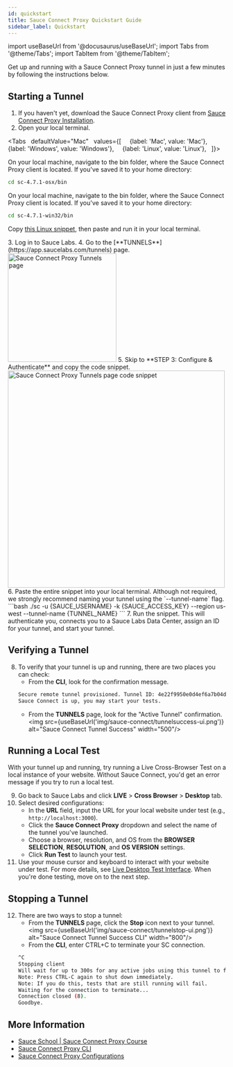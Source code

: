 ```yaml
---
id: quickstart
title: Sauce Connect Proxy Quickstart Guide
sidebar_label: Quickstart
---
```


import useBaseUrl from '@docusaurus/useBaseUrl';
import Tabs from '@theme/Tabs';
import TabItem from '@theme/TabItem';

Get up and running with a Sauce Connect Proxy tunnel in just a few minutes by following the instructions below.

## Starting a Tunnel

1. If you haven't yet, download the Sauce Connect Proxy client from [Sauce Connect Proxy Installation](/secure-connections/sauce-connect/installation).
2. Open your local terminal.

  <Tabs
    defaultValue="Mac"
    values={[
      {label: 'Mac', value: 'Mac'},
      {label: 'Windows', value: 'Windows'},
      {label: 'Linux', value: 'Linux'},
    ]}>

  <TabItem value="Mac">

  On your local machine, navigate to the bin folder, where the Sauce Connect Proxy client is located. If you've saved it to your home directory:

  ```bash
  cd sc-4.7.1-osx/bin
  ```

  </TabItem>
  <TabItem value="Windows">

  On your local machine, navigate to the bin folder, where the Sauce Connect Proxy client is located. If you've saved it to your home directory:

  ```bash
  cd sc-4.7.1-win32/bin
  ```
  </TabItem>
  <TabItem value="Linux">

  Copy [this Linux snippet](/secure-connections/sauce-connect/installation/#linux), then paste and run it in your local terminal.

  </TabItem>
  </Tabs>
3. Log in to Sauce Labs.
4. Go to the [**TUNNELS**](https://app.saucelabs.com/tunnels) page.<br/><img src={useBaseUrl('img/sauce-connect/tunnelsPage.png')} alt="Sauce Connect Proxy Tunnels page" width="250"/>
5. Skip to **STEP 3: Configure & Authenticate** and copy the code snippet.<br/><img src={useBaseUrl('img/sauce-connect/configureAuth.png')} alt="Sauce Connect Proxy Tunnels page code snippet" width="500"/>
6. Paste the entire snippet into your local terminal. Although not required, we strongly recommend naming your tunnel using the `--tunnel-name` flag.
  ```bash
  ./sc -u {SAUCE_USERNAME} -k {SAUCE_ACCESS_KEY} --region us-west --tunnel-name {TUNNEL_NAME}
  ```
7. Run the snippet. This will authenticate you, connects you to a Sauce Labs Data Center, assign an ID for your tunnel, and start your tunnel.

## Verifying a Tunnel

8. To verify that your tunnel is up and running, there are two places you can check:
   * From the **CLI**, look for the confirmation message.
    ```bash
    Secure remote tunnel provisioned. Tunnel ID: 4e22f9950e0d4ef6a7b04dd935a1dad3
    Sauce Connect is up, you may start your tests.
    ```
   * From the **TUNNELS** page, look for the "Active Tunnel" confirmation.<br/><img src={useBaseUrl('img/sauce-connect/tunnelsuccess-ui.png')} alt="Sauce Connect Tunnel Success" width="500"/>

## Running a Local Test

With your tunnel up and running, try running a Live Cross-Browser Test on a local instance of your website. Without Sauce Connect, you'd get an error message if you try to run a local test.

9. Go back to Sauce Labs and click **LIVE** > **Cross Browser** > **Desktop** tab.
10. Select desired configurations:
    * In the **URL** field, input the URL for your local website under test (e.g., `http://localhost:3000`).
    * Click the **Sauce Connect Proxy** dropdown and select the name of the tunnel you've launched.
    * Choose a browser, resolution, and OS from the **BROWSER SELECTION**, **RESOLUTION**, and **OS VERSION** settings.
    * Click **Run Test** to launch your test.
11. Use your mouse cursor and keyboard to interact with your website under test. For more details, see [Live Desktop Test Interface](/web-apps/live-testing/live-cross-browser-testing/#live-desktop-test-interface). When you're done testing, move on to the next step.

## Stopping a Tunnel

12. There are two ways to stop a tunnel:
    * From the **TUNNELS** page, click the **Stop** icon next to your tunnel.<br/><img src={useBaseUrl('img/sauce-connect/tunnelstop-ui.png')} alt="Sauce Connect Tunnel Success CLI" width="800"/>
    * From the **CLI**, enter CTRL+C to terminate your SC connection.
     ```bash
     ^C
     Stopping client
     Will wait for up to 300s for any active jobs using this tunnel to finish.
     Note: Press CTRL-C again to shut down immediately.
     Note: If you do this, tests that are still running will fail.
     Waiting for the connection to terminate...
     Connection closed (8).
     Goodbye.
     ```

## More Information

* [Sauce School | Sauce Connect Proxy Course](https://training.saucelabs.com/sauceconnect/)
* [Sauce Connect Proxy CLI](/dev/cli/sauce-connect-proxy/)
* [Sauce Connect Proxy Configurations](/secure-connections/sauce-connect/setup-configuration/basic-setup/)
